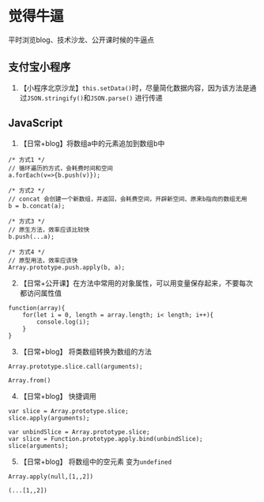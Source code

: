 觉得牛逼
=================
平时浏览blog、技术沙龙、公开课时候的牛逼点


支付宝小程序
-----------------
1. 【小程序北京沙龙】`this.setData()`时，尽量简化数据内容，因为该方法是通过`JSON.stringify()`和`JSON.parse()` 进行传递


JavaScript
-----------------
1. 【日常+blog】将数组a中的元素追加到数组b中
```
/* 方式1 */
// 循环遍历的方式，会耗费时间和空间
a.forEach(v=>{b.push(v)});

/* 方式2 */
// concat 会创建一个新数组，并返回，会耗费空间，开辟新空间、原来b指向的数组无用
b = b.concat(a);

/* 方式3 */
// 原生方法，效率应该比较快
b.push(...a);

/* 方式4 */
// 原型用法，效率应该快
Array.prototype.push.apply(b, a);
```

2. 【日常+公开课】在方法中常用的对象属性，可以用变量保存起来，不要每次都访问属性值
```
function(array){
    for(let i = 0, length = array.length; i< length; i++){
        console.log(i);
    }
}
```

3. 【日常+blog】 将类数组转换为数组的方法
```
Array.prototype.slice.call(arguments);
```
```
Array.from()
```

4. 【日常+blog】 快捷调用
```
var slice = Array.prototype.slice;
slice.apply(arguments);
```
```
var unbindSlice = Array.prototype.slice;
var slice = Function.prototype.apply.bind(unbindSlice);
slice(arguments);
```

5. 【日常+blog】 将数组中的空元素 变为`undefined`
```
Array.apply(null,[1,,2])
```
```
(...[1,,2])
```